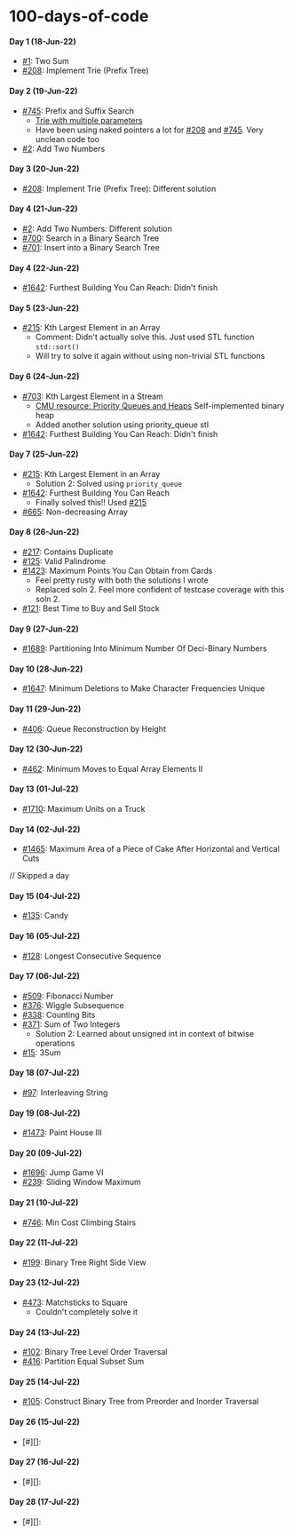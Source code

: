 # 100-days-of-code

#### Day 1 (18-Jun-22)
- [#1][]: Two Sum
- [#208][]: Implement Trie (Prefix Tree)


#### Day 2 (19-Jun-22)
- [#745][]: Prefix and Suffix Search
    + [Trie with multiple parameters](https://stackoverflow.com/a/70726224/7589046)
    + Have been using naked pointers a lot for [#208][] and [#745][]. Very unclean code too
- [#2][]: Add Two Numbers


#### Day 3 (20-Jun-22)
- [#208][]: Implement Trie (Prefix Tree): Different solution


#### Day 4 (21-Jun-22)
- [#2][]: Add Two Numbers: Different solution
- [#700][]: Search in a Binary Search Tree
- [#701][]: Insert into a Binary Search Tree


#### Day 4 (22-Jun-22)
- [#1642][]: Furthest Building You Can Reach: Didn't finish


#### Day 5 (23-Jun-22)
- [#215][]: Kth Largest Element in an Array
    + Comment: Didn't actually solve this. Just used STL function `std::sort()`
    + Will try to solve it again without using non-trivial STL functions


#### Day 6 (24-Jun-22)
- [#703][]: Kth Largest Element in a Stream
    + [CMU resource: Priority Queues and Heaps](https://www.cs.cmu.edu/~rdriley/121/notes/heaps.html) Self-implemented binary heap
    + Added another solution using priority_queue stl
- [#1642][]: Furthest Building You Can Reach: Didn't finish


#### Day 7 (25-Jun-22)
- [#215][]: Kth Largest Element in an Array
    + Solution 2: Solved using `priority_queue`
- [#1642][]: Furthest Building You Can Reach
    + Finally solved this!! Used [#215][]
- [#665][]: Non-decreasing Array


#### Day 8 (26-Jun-22)
- [#217][]: Contains Duplicate
- [#125][]: Valid Palindrome
- [#1423][]: Maximum Points You Can Obtain from Cards
    + Feel pretty rusty with both the solutions I wrote
    + Replaced soln 2. Feel more confident of testcase coverage with this soln 2.
- [#121][]: Best Time to Buy and Sell Stock


#### Day 9 (27-Jun-22)
- [#1689][]: Partitioning Into Minimum Number Of Deci-Binary Numbers

#### Day 10 (28-Jun-22)
- [#1647][]: Minimum Deletions to Make Character Frequencies Unique

#### Day 11 (29-Jun-22)
- [#406][]: Queue Reconstruction by Height

#### Day 12 (30-Jun-22)
- [#462][]: Minimum Moves to Equal Array Elements II

#### Day 13 (01-Jul-22)
- [#1710][]: Maximum Units on a Truck


#### Day 14 (02-Jul-22)
- [#1465][]: Maximum Area of a Piece of Cake After Horizontal and Vertical Cuts

// Skipped a day

#### Day 15 (04-Jul-22)
- [#135][]: Candy

#### Day 16 (05-Jul-22)
- [#128][]: Longest Consecutive Sequence

#### Day 17 (06-Jul-22)
- [#509][]: Fibonacci Number
- [#376][]: Wiggle Subsequence
- [#338][]: Counting Bits
- [#371][]: Sum of Two Integers
    + Solution 2: Learned about unsigned int in context of bitwise operations
- [#15][]: 3Sum

#### Day 18 (07-Jul-22)
- [#97][]: Interleaving String

#### Day 19 (08-Jul-22)
- [#1473][]: Paint House III

#### Day 20 (09-Jul-22)
- [#1696][]: Jump Game VI
- [#239][]: Sliding Window Maximum

#### Day 21 (10-Jul-22)
- [#746][]: Min Cost Climbing Stairs

#### Day 22 (11-Jul-22)
- [#199][]: Binary Tree Right Side View

#### Day 23 (12-Jul-22)
- [#473][]: Matchsticks to Square
    + Couldn't completely solve it

#### Day 24 (13-Jul-22)
- [#102][]: Binary Tree Level Order Traversal
- [#416][]: Partition Equal Subset Sum

#### Day 25 (14-Jul-22)
- [#105][]: Construct Binary Tree from Preorder and Inorder Traversal

#### Day 26 (15-Jul-22)
- [#][]: 

#### Day 27 (16-Jul-22)
- [#][]: 

#### Day 28 (17-Jul-22)
- [#][]: 


[#1]:       https://leetcode.com/problems/two-sum
[#2]:       https://leetcode.com/problems/add-two-numbers
[#15]:      https://leetcode.com/problems/3sum
[#97]:      https://leetcode.com/problems/interleaving-string/
[#105]:      https://leetcode.com/problems/construct-binary-tree-from-preorder-and-inorder-traversal/
[#121]:     https://leetcode.com/problems/best-time-to-buy-and-sell-stock
[#125]:     https://leetcode.com/problems/valid-palindrome
[#128]:     https://leetcode.com/problems/longest-consecutive-sequence
[#135]:     https://leetcode.com/problems/candy
[#102]:     https://leetcode.com/problems/binary-tree-level-order-traversal
[#199]:     https://leetcode.com/problems/binary-tree-right-side-view
[#208]:     https://leetcode.com/problems/implement-trie-prefix-tree
[#215]:     https://leetcode.com/problems/kth-largest-element-in-an-array
[#217]:     https://leetcode.com/problems/contains-duplicate/
[#239]:     https://leetcode.com/problems/sliding-window-maximum/
[#338]:     https://leetcode.com/problems/counting-bits/
[#371]:     https://leetcode.com/problems/sum-of-two-integers/
[#376]:     https://leetcode.com/problems/wiggle-subsequence/
[#406]:     https://leetcode.com/problems/queue-reconstruction-by-height
[#416]:     https://leetcode.com/problems/partition-equal-subset-sum
[#462]:     https://leetcode.com/problems/minimum-moves-to-equal-array-elements-ii
[#473]:     https://leetcode.com/problems/matchsticks-to-square
[#509]:     https://leetcode.com/problems/fibonacci-number
[#665]:     https://leetcode.com/problems/implement-trie-prefix-tree
[#700]:     https://leetcode.com/problems/search-in-a-binary-search-tree
[#701]:     https://leetcode.com/problems/insert-into-a-binary-search-tree
[#703]:     https://leetcode.com/problems/kth-largest-element-in-a-stream
[#745]:     https://leetcode.com/problems/prefix-and-suffix-search
[#746]:     https://leetcode.com/problems/min-cost-climbing-stairs
[#1423]:    https://leetcode.com/problems/maximum-points-you-can-obtain-from-cards/
[#1465]:    https://leetcode.com/problems/maximum-area-of-a-piece-of-cake-after-horizontal-and-vertical-cuts/
[#1473]:    https://leetcode.com/problems/paint-house-iii/
[#1642]:    https://leetcode.com/problems/furthest-building-you-can-reach
[#1647]:    https://leetcode.com/problems/minimum-deletions-to-make-character-frequencies-unique
[#1689]:    https://leetcode.com/problems/partitioning-into-minimum-number-of-deci-binary-numbers/
[#1696]:    https://leetcode.com/problems/jump-game-vi/
[#1710]:    https://leetcode.com/problems/maximum-units-on-a-truck/
